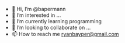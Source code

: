 - 👋 Hi, I’m @bapermann
- 👀 I’m interested in ...
- 🌱 I’m currently learning programming
- 💞️ I’m looking to collaborate on ...
- 📫 How to reach me ryanbayper@gmail.com

<!---
bapermann/bapermann is a ✨ special ✨ repository because its `README.md` (this file) appears on your GitHub profile.
You can click the Preview link to take a look at your changes.
--->
